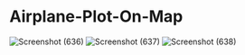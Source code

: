 ﻿# Airplane-Plot-On-Map
![Screenshot (636)](https://user-images.githubusercontent.com/55315604/122258544-c524e580-ceee-11eb-9630-8139aa37ae4f.png)
![Screenshot (637)](https://user-images.githubusercontent.com/55315604/122258554-c81fd600-ceee-11eb-84f0-614a9b3d8c76.png)
![Screenshot (638)](https://user-images.githubusercontent.com/55315604/122258563-c9e99980-ceee-11eb-8b90-3cd29ad4b906.png)

